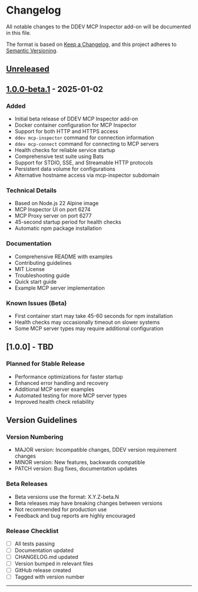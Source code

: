 # Changelog

All notable changes to the DDEV MCP Inspector add-on will be documented in this file.

The format is based on [Keep a Changelog](https://keepachangelog.com/en/1.0.0/),
and this project adheres to [Semantic Versioning](https://semver.org/spec/v2.0.0.html).

## [Unreleased]

## [1.0.0-beta.1] - 2025-01-02

### Added
- Initial beta release of DDEV MCP Inspector add-on
- Docker container configuration for MCP Inspector
- Support for both HTTP and HTTPS access
- `ddev mcp-inspector` command for connection information
- `ddev mcp-connect` command for connecting to MCP servers
- Health checks for reliable service startup
- Comprehensive test suite using Bats
- Support for STDIO, SSE, and Streamable HTTP protocols
- Persistent data volume for configurations
- Alternative hostname access via mcp-inspector subdomain

### Technical Details
- Based on Node.js 22 Alpine image
- MCP Inspector UI on port 6274
- MCP Proxy server on port 6277
- 45-second startup period for health checks
- Automatic npm package installation

### Documentation
- Comprehensive README with examples
- Contributing guidelines
- MIT License
- Troubleshooting guide
- Quick start guide
- Example MCP server implementation

### Known Issues (Beta)
- First container start may take 45-60 seconds for npm installation
- Health checks may occasionally timeout on slower systems
- Some MCP server types may require additional configuration

## [1.0.0] - TBD

### Planned for Stable Release
- Performance optimizations for faster startup
- Enhanced error handling and recovery
- Additional MCP server examples
- Automated testing for more MCP server types
- Improved health check reliability

## Version Guidelines

### Version Numbering
- MAJOR version: Incompatible changes, DDEV version requirement changes
- MINOR version: New features, backwards compatible
- PATCH version: Bug fixes, documentation updates

### Beta Releases
- Beta versions use the format: X.Y.Z-beta.N
- Beta releases may have breaking changes between versions
- Not recommended for production use
- Feedback and bug reports are highly encouraged

### Release Checklist
- [ ] All tests passing
- [ ] Documentation updated
- [ ] CHANGELOG.md updated
- [ ] Version bumped in relevant files
- [ ] GitHub release created
- [ ] Tagged with version number

---

[Unreleased]: https://github.com/craftpulse/ddev-mcp-inspector/compare/1.0.0-beta.1...HEAD
[1.0.0-beta.1]: https://github.com/craftpulse/ddev-mcp-inspector/releases/tag/1.0.0-beta.1